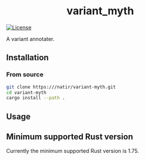 <h1 style="text-align: center;">variant_myth</h1>

[![License](https://img.shields.io/badge/license-MIT-green)](https:///natir/variant-myth/blob/master/LICENSE)


A variant annotater.

## Installation

### From source

```bash
git clone https:///natir/variant-myth.git
cd variant-myth
cargo install --path .
```

## Usage

## Minimum supported Rust version

Currently the minimum supported Rust version is 1.75.
